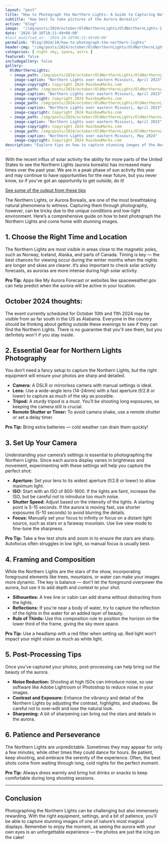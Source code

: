 ```yaml
---
layout: "post"
title: "How to Photograph the Northern Lights: A Guide to Capturing Nature’s Spectacular Light Show"
subtitle: "How best to take pictures of the Aurora Borealis"
active: "blog"
image:  "/img/posts/2024/october/OldNorthernLights/OldNorthernLights-1.jpg"
date: '2024-10-10T10:21:49+00:00'
#last_modified_at: '2024-10-10T08:21:49+00:00'
permalink: "Blog/2024/10/how-to-photograph-the-northern-lights"
header-img: "/img/posts/2024/october/OldNorthernLights/OldNorthernLights-1.jpg"
categories: [ night sky, space, astro ]
featured: false
includegallery: false
gallery:
  OldNorthernLights:
  - image_path: /img/posts/2024/october/OldNorthernLights/OldNorthernLights-1.jpg
    image-caption: "Northern Lights over eastern Missouri, April 2023"
    image-copyright: Copyright 2024 RainbowMarks.com
  - image_path: /img/posts/2024/october/OldNorthernLights/OldNorthernLights-2.jpg
    image-caption: "Northern Lights over eastern Missouri, April 2023"
    image-copyright: Copyright 2024 RainbowMarks.com
  - image_path: /img/posts/2024/october/OldNorthernLights/OldNorthernLights-3.jpg
    image-caption: "Northern Lights over eastern Missouri, April 2023"
    image-copyright: Copyright 2024 RainbowMarks.com
  - image_path: /img/posts/2024/october/OldNorthernLights/OldNorthernLights-4.jpg
    image-caption: "Northern Lights over eastern Missouri, April 2023"
    image-copyright: Copyright 2024 RainbowMarks.com
  - image_path: /img/posts/2024/october/OldNorthernLights/OldNorthernLights-5.jpg
    image-caption: "Northern Lights over eastern Missouri, May 2024"
    image-copyright: Copyright 2024 RainbowMarks.com
description: "Explore tips on how to capture stunning images of the Northern Lights, from choosing the right time and location to understanding camera settings."
---
```

With the recent influx of solar activity the ability for more parts of the United States to see the Northern Lights (aurora borealis) has increased many times over the past year. We are in a peak phase of sun activity this year and may continue to have opportunities for the near future, but you never know, so if you've got an opportunity to get outside, do it! 

[See some of the output from these tips](/Blog/2024/10/northern-lights-over-missouri)

The Northern Lights, or Aurora Borealis, are one of the most breathtaking natural phenomena to witness. Capturing them through photography, however, can be tricky due to the unique conditions and low-light environment. Here’s a comprehensive guide on how to best photograph the Northern Lights and come home with stunning images.

## 1. Choose the Right Time and Location

The Northern Lights are most visible in areas close to the magnetic poles, such as Norway, Iceland, Alaska, and parts of Canada. Timing is key — the best chances for viewing occur during the winter months when the nights are longer and skies are clearer. It’s also important to check solar activity forecasts, as auroras are more intense during high solar activity.

**Pro Tip:** Apps like My Aurora Forecast or websites like spaceweather.gov can help predict when the aurora will be active in your location.

## October 2024 thoughts:
The event currently scheduled for October 10th and 11th 2024 may be visible from as far south in the US as Alabama. Everyone in the country should be thinking about getting outside these evenings to see if they can find the Northern Lights. There is no guarantee that you'll see them, but you definitely won't if you stay inside.

## 2. Essential Gear for Northern Lights Photography

You don’t need a fancy setup to capture the Northern Lights, but the right equipment will ensure your photos are sharp and detailed.

- **Camera:** A DSLR or mirrorless camera with manual settings is ideal.
- **Lens:** Use a wide-angle lens (14-24mm) with a fast aperture (f/2.8 or lower) to capture as much of the sky as possible.
- **Tripod:** A sturdy tripod is a must. You’ll be shooting long exposures, so keeping the camera still is crucial.
- **Remote Shutter or Timer:** To avoid camera shake, use a remote shutter or set a delay timer.

**Pro Tip:** Bring extra batteries — cold weather can drain them quickly!

## 3. Set Up Your Camera

Understanding your camera’s settings is essential to photographing the Northern Lights. Since each aurora display varies in brightness and movement, experimenting with these settings will help you capture the perfect shot:

- **Aperture:** Set your lens to its widest aperture (f/2.8 or lower) to allow maximum light.
- **ISO:** Start with an ISO of 800-1600. If the lights are faint, increase the ISO, but be careful not to introduce too much noise.
- **Shutter Speed:** Adjust based on the intensity of the lights. A starting point is 5-15 seconds. If the aurora is moving fast, use shorter exposures (5-10 seconds) to avoid blurring the details.
- **Focus:** Manually set your focus to infinity or focus on a distant light source, such as stars or a faraway mountain. Use live view mode to fine-tune the sharpness.

**Pro Tip:** Take a few test shots and zoom in to ensure the stars are sharp. Autofocus often struggles in low light, so manual focus is usually best.

## 4. Framing and Composition

While the Northern Lights are the stars of the show, incorporating foreground elements like trees, mountains, or water can make your images more dynamic. The key is balance — don't let the foreground overpower the aurora, but use it to add depth and context to your shot.

- **Silhouettes:** A tree line or cabin can add drama without distracting from the lights.
- **Reflections:** If you're near a body of water, try to capture the reflection of the lights in the water for an added layer of beauty.
- **Rule of Thirds:** Use this composition rule to position the horizon on the lower third of the frame, giving the sky more space.

**Pro Tip:** Use a headlamp with a red filter when setting up. Red light won’t impact your night vision as much as white light.

## 5. Post-Processing Tips

Once you've captured your photos, post-processing can help bring out the beauty of the aurora.

- **Noise Reduction:** Shooting at high ISOs can introduce noise, so use software like Adobe Lightroom or Photoshop to reduce noise in your images.
- **Contrast and Exposure:** Enhance the vibrancy and detail of the Northern Lights by adjusting the contrast, highlights, and shadows. Be careful not to over-edit and lose the natural look.
- **Sharpening:** A bit of sharpening can bring out the stars and details in the aurora.

## 6. Patience and Perseverance

The Northern Lights are unpredictable. Sometimes they may appear for only a few minutes, while other times they could dance for hours. Be patient, keep shooting, and embrace the serenity of the experience. Often, the best shots come from waiting through long, cold nights for the perfect moment.

**Pro Tip:** Always dress warmly and bring hot drinks or snacks to keep comfortable during long shooting sessions.

---

## Conclusion

Photographing the Northern Lights can be challenging but also immensely rewarding. With the right equipment, settings, and a bit of patience, you’ll be able to capture stunning images of one of nature’s most magical displays. Remember to enjoy the moment, as seeing the aurora with your own eyes is an unforgettable experience — the photos are just the icing on the cake!
